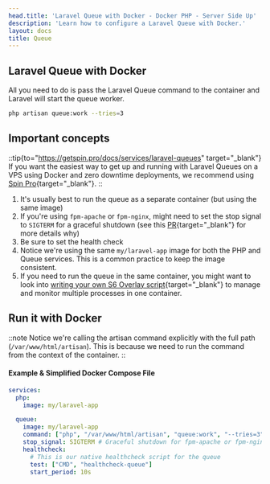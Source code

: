 ```yaml
---
head.title: 'Laravel Queue with Docker - Docker PHP - Server Side Up'
description: 'Learn how to configure a Laravel Queue with Docker.'
layout: docs
title: Queue
---
```


## Laravel Queue with Docker
All you need to do is pass the Laravel Queue command to the container and Laravel will start the queue worker.

```sh
php artisan queue:work --tries=3
```

## Important concepts
::tip{to="https://getspin.pro/docs/services/laravel-queues" target="_blank"}
If you want the easiest way to get up and running with Laravel Queues on a VPS using Docker and zero downtime deployments, we recommend using [Spin Pro](https://getspin.pro/docs/services/laravel-queues){target="_blank"}.
::
1. It's usually best to run the queue as a separate container (but using the same image)
1. If you're using `fpm-apache` or `fpm-nginx`, might need to set the stop signal to `SIGTERM` for a graceful shutdown (see this [PR](https://github.com/serversideup/docker-php/pull/437){target="_blank"} for more details why)
1. Be sure to set the health check
1. Notice we're using the same `my/laravel-app` image for both the PHP and Queue services. This is a common practice to keep the image consistent.
1. If you need to run the queue in the same container, you might want to look into [writing your own S6 Overlay script](/docs/guide/using-s6-overlay#customizing-the-initialization-process){target="_blank"} to manage and monitor multiple processes in one container.

## Run it with Docker
::note
Notice we're calling the artisan command explicitly with the full path (`/var/www/html/artisan`). This is because we need to run the command from the context of the container.
::

#### Example & Simplified Docker Compose File
```yaml [docker-compose.yml]
services:
  php:
    image: my/laravel-app

  queue:
    image: my/laravel-app
    command: ["php", "/var/www/html/artisan", "queue:work", "--tries=3"]
    stop_signal: SIGTERM # Graceful shutdown for fpm-apache or fpm-nginx
    healthcheck:
      # This is our native healthcheck script for the queue
      test: ["CMD", "healthcheck-queue"]
      start_period: 10s
```
